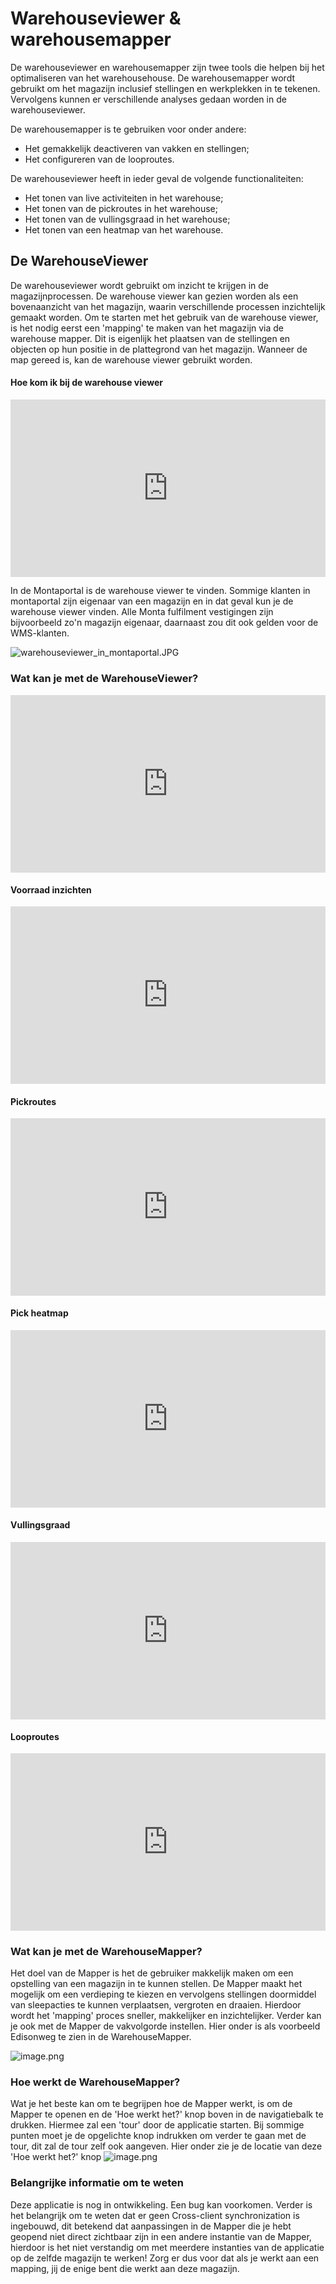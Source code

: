 # Warehouseviewer & warehousemapper

De warehouseviewer en warehousemapper zijn twee tools die helpen bij het optimaliseren van het warehousehouse.
De warehousemapper wordt gebruikt om het magazijn inclusief stellingen en werkplekken in te tekenen. Vervolgens kunnen er verschillende analyses gedaan worden in de warehouseviewer.

De warehousemapper is te gebruiken voor onder andere:
- Het gemakkelijk deactiveren van vakken en stellingen;
- Het configureren van de looproutes.

De warehouseviewer heeft in ieder geval de volgende functionaliteiten:
- Het tonen van live activiteiten in het warehouse;
- Het tonen van de pickroutes in het warehouse;
- Het tonen van de vullingsgraad in het warehouse;
- Het tonen van een heatmap van het warehouse.




## De WarehouseViewer

De warehouseviewer wordt gebruikt om inzicht te krijgen in de magazijnprocessen. De warehouse viewer kan gezien worden als een bovenaanzicht van het magazijn, waarin verschillende processen inzichtelijk gemaakt worden. Om te starten met het gebruik van de warehouse viewer, is het nodig eerst een 'mapping' te maken van het magazijn via de warehouse mapper. Dit is eigenlijk het plaatsen van de stellingen en objecten op hun positie in de plattegrond van het magazijn. Wanneer de map gereed is, kan de warehouse viewer gebruikt worden.

#### Hoe kom ik bij de warehouse viewer

<div style="position: relative; padding-bottom: 56.25%; height: 0;"><iframe src="https://www.loom.com/embed/aa76fcc6820e4470ade23f1c4e2edf90" frameborder="0" webkitallowfullscreen mozallowfullscreen allowfullscreen style="position: absolute; top: 0; left: 0; width: 100%; height: 100%;"></iframe></div>


In de Montaportal is de warehouse viewer te vinden. Sommige klanten in montaportal zijn eigenaar van een magazijn en in dat geval kun je de warehouse viewer vinden. Alle Monta fulfilment vestigingen zijn bijvoorbeeld zo'n magazijn eigenaar, daarnaast zou dit ook gelden voor de WMS-klanten.

![warehouseviewer_in_montaportal.JPG](../../../Attachments/warehouseviewer_in_montaportal-fd8af318-eb9a-4818-81b7-a91d58bac56a.JPG)

### Wat kan je met de WarehouseViewer?
<div style="position: relative; padding-bottom: 56.25%; height: 0;"><iframe src="https://www.loom.com/embed/47f389e1a2bd4b09ba868748661ea5df" frameborder="0" webkitallowfullscreen mozallowfullscreen allowfullscreen style="position: absolute; top: 0; left: 0; width: 100%; height: 100%;"></iframe></div>

#### Voorraad inzichten
<div style="position: relative; padding-bottom: 56.25%; height: 0;"><iframe src="https://www.loom.com/embed/4b63b32980c24c01b49dba2bacd4dae9" frameborder="0" webkitallowfullscreen mozallowfullscreen allowfullscreen style="position: absolute; top: 0; left: 0; width: 100%; height: 100%;"></iframe></div>

#### Pickroutes
<div style="position: relative; padding-bottom: 56.25%; height: 0;"><iframe src="https://www.loom.com/embed/8232e784d2d747a8ab2a1f0f1544ed08" frameborder="0" webkitallowfullscreen mozallowfullscreen allowfullscreen style="position: absolute; top: 0; left: 0; width: 100%; height: 100%;"></iframe></div>

#### Pick heatmap
<div style="position: relative; padding-bottom: 56.25%; height: 0;"><iframe src="https://www.loom.com/embed/a242c16454db4d3a8a807bfeabe9d3a2" frameborder="0" webkitallowfullscreen mozallowfullscreen allowfullscreen style="position: absolute; top: 0; left: 0; width: 100%; height: 100%;"></iframe></div>

#### Vullingsgraad
<div style="position: relative; padding-bottom: 56.25%; height: 0;"><iframe src="https://www.loom.com/embed/74dfa123ddbc4aadb9b432413893b3a3" frameborder="0" webkitallowfullscreen mozallowfullscreen allowfullscreen style="position: absolute; top: 0; left: 0; width: 100%; height: 100%;"></iframe></div>

#### Looproutes
<div style="position: relative; padding-bottom: 56.25%; height: 0;"><iframe src="https://www.loom.com/embed/dffd4a91fa8e4128b296d10bf4a532f0" frameborder="0" webkitallowfullscreen mozallowfullscreen allowfullscreen style="position: absolute; top: 0; left: 0; width: 100%; height: 100%;"></iframe></div>

### Wat kan je met de WarehouseMapper?
Het doel van de Mapper is het de gebruiker makkelijk maken om een opstelling van een magazijn in te kunnen stellen. De Mapper maakt het mogelijk om een verdieping te kiezen en vervolgens stellingen doormiddel van sleepacties te kunnen verplaatsen, vergroten en draaien. Hierdoor wordt het 'mapping' proces sneller, makkelijker en inzichtelijker. Verder kan je ook met de Mapper de vakvolgorde instellen. Hier onder is als voorbeeld Edisonweg te zien in de WarehouseMapper.

![image.png](../../../Attachments/image-b6db8e80-def6-4baf-906a-4ad72911b557.png)

### Hoe werkt de WarehouseMapper?
Wat je het beste kan om te begrijpen hoe de Mapper werkt, is om de Mapper te openen en de 'Hoe werkt het?' knop boven in de navigatiebalk te drukken. Hiermee zal een 'tour' door de applicatie starten. Bij sommige punten moet je de opgelichte knop indrukken om verder te gaan met de tour, dit zal de tour zelf ook aangeven.
Hier onder zie je de locatie van deze 'Hoe werkt het?' knop
![image.png](../../../Attachments/image-3bbf6b5f-7594-4535-b659-7afaa6a8876b.png)

### Belangrijke informatie om te weten
Deze applicatie is nog in ontwikkeling. Een bug kan voorkomen. Verder is het belangrijk om te weten dat er geen Cross-client synchronization is ingebouwd, dit betekend dat aanpassingen in de Mapper die je hebt geopend niet direct zichtbaar zijn in een andere instantie van de Mapper, hierdoor is het niet verstandig om met meerdere instanties van de applicatie op de zelfde magazijn te werken! Zorg er dus voor dat als je werkt aan een mapping, jij de enige bent die werkt aan deze magazijn.
